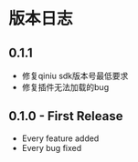 版本日志
==================================================

## 0.1.1
* 修复qiniu sdk版本号最低要求
* 修复插件无法加载的bug

## 0.1.0 - First Release
* Every feature added
* Every bug fixed
